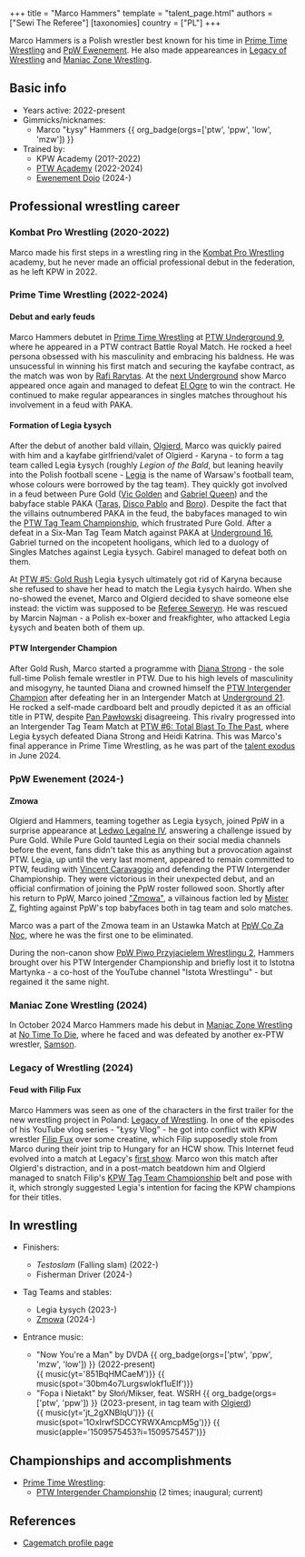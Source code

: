 +++
title = "Marco Hammers"
template = "talent_page.html"
authors = ["Sewi The Referee"]
[taxonomies]
country = ["PL"]
+++

Marco Hammers is a Polish wrestler best known for his time in [Prime Time Wrestling](@/o/ptw.md) and [PpW Ewenement](@/o/ppw.md). He also made appeareances in [Legacy of Wrestling](@/o/low.md) and [Maniac Zone Wrestling](@/o/mzw.md).

## Basic info

* Years active: 2022-present
* Gimmicks/nicknames:
  - Marco "Łysy" Hammers {{ org_badge(orgs=['ptw', 'ppw', 'low', 'mzw']) }}
* Trained by:
  - KPW Academy (201?-2022)
  - [PTW Academy](@/o/ptw-academy.md) (2022-2024)
  - [Ewenement Dojo](@/o/ewenement-dojo.md) (2024-)
 
## Professional wrestling career 

### Kombat Pro Wrestling (2020-2022)

Marco made his first steps in a wrestling ring in the [Kombat Pro Wrestling](@/o/kpw.md) academy, but he never made an official professional debut in the federation, as he left KPW in 2022.

### Prime Time Wrestling (2022-2024)

#### Debut and early feuds

Marco Hammers debutet in [Prime Time Wrestling](@/o/ptw.md) at [PTW Underground 9](@/e/ptw/2022-10-30-ptw-underground-9.md), where he appeared in a PTW contract Battle Royal Match. He rocked a heel persona obsessed with his masculinity and embracing his baldness. He was unsucessful in winning his first match and securing the kayfabe contract, as the match was won by [Rafi Rarytas](@/w/rafi.md). At the [next Underground](@/e/ptw/2023-01-28-ptw-underground-10.md) show Marco appeared once again and managed to defeat [El Ogre](@/w/olgierd.md) to win the contract. He continued to make regular appearances in singles matches throughout his involvement in a feud with PAKA.

#### Formation of Legia Łysych

After the debut of another bald villain, [Olgierd](@/w/olgierd.md), Marco was quickly paired with him and a kayfabe girlfriend/valet of Olgierd - Karyna - to form a tag team called Legia Łysych (roughly _Legion of the Bald_, but leaning heavily into the Polish football scene - [Legia][legia-warszawa] is the name of Warsaw's football team, whose colours were borrowed by the tag team). They quickly got involved in a feud between Pure Gold ([Vic Golden](@/w/vic-golden.md) and [Gabriel Queen](@/w/gabriel-queen.md)) and the babyface stable PAKA ([Taras](@/w/taras.md), [Disco Pablo](@/w/disco-pablo.md) and [Boro](@/w/boro.md)). Despite the fact that the villains outnumbered PAKA in the feud, the babyfaces managed to win the [PTW Tag Team Championship](@/c/ptw-tag-team-championship.md), which frustrated Pure Gold. After a defeat in a Six-Man Tag Team Match against PAKA at [Underground 16](@/e/ptw/2023-07-30-ptw-underground-16.md), Gabriel turned on the incopetent hooligans, which led to a duology of Singles Matches against Legia Łysych. Gabirel managed to defeat both on them. 

At [PTW #5: Gold Rush](@/e/ptw/2024-02-03-ptw-5-gold-rush.md) Legia Łysych ultimately got rid of Karyna because she refused to shave her head to match the Legia Łysych hairdo. When she no-showed the evenet, Marco and Olgierd decided to shave someone else instead: the victim was supposed to be [Referee Seweryn](@/w/sedzia-seweryn.md). He was rescued by Marcin Najman - a Polish ex-boxer and freakfighter, who attacked Legia Łysych and beaten both of them up. 

#### PTW Intergender Champion

After Gold Rush, Marco started a programme with [Diana Strong](@/w/diana-strong.md) - the sole full-time Polish female wrestler in PTW. Due to his high levels of masculinity and misogyny, he taunted Diana and crowned himself the [PTW Intergender Champion](@/c/ptw-intergender-championship.md) after defeating her in an Intergender Match at [Underground 21](@/e/ptw/2024-04-13-ptw-underground-21.md). He rocked a self-made cardboard belt and proudly depicted it as an official title in PTW, despite [Pan Pawłowski](@/w/pan-pawlowski.md) disagreeing. This rivalry progressed into an Intergender Tag Team Match at [PTW #6: Total Blast To The Past](@/e/ptw/2024-05-11-ptw-6.md), where Legia Łysych defeated Diana Strong and Heidi Katrina. This was Marco's final apperance in Prime Time Wrestling, as he was part of the [talent exodus](@/a/ptw-exits.md) in June 2024. 

### PpW Ewenement (2024-)

#### Zmowa

Olgierd and Hammers, teaming together as Legia Łysych, joined PpW in a surprise appearance at [Ledwo Legalne IV](@/e/ppw/2024-06-08-ppw-ledwo-legalne-4.md), answering a challenge issued by Pure Gold. While Pure Gold taunted Legia on their social media channels before the event, fans didn't take this as anything but a provocation against PTW. Legia, up until the very last moment, appeared to remain committed to PTW, feuding with [Vincent Caravaggio](@/w/vincent-caravaggio.md) and defending the PTW Intergender Championship. They were victorious in their unexpected debut, and an official confirmation of joining the PpW roster followed soon. Shortly after his return to PpW, Marco joined ["Zmowa"](@/a/the-collusion.md), a villainous faction led by [Mister Z](@/w/mister-z.md), fighting against PpW's top babyfaces both in tag team and solo matches.

Marco was a part of the Zmowa team in an Ustawka Match at [PpW Co Za Noc](@/e/ppw/2024-10-26-ppw-co-za-noc.md), where he was the first one to be eliminated.

During the non-canon show [PpW Piwo Przyjacielem Wrestlingu 2](@/e/ppw/2024-11-15-ppw-piwo-przyjacielem-wrestlingu-2.md), Hammers brought over his PTW Intergender Championship and briefly lost it to Istotna Martynka - a co-host of the YouTube channel "Istota Wrestlingu" - but regained it the same night.

### Maniac Zone Wrestling (2024)

In October 2024 Marco Hammers made his debut in [Maniac Zone Wrestling](@/o/mzw.md) at [No Time To Die](@/e/mzw/2024-10-12-mzw-no-time-to-die.md), where he faced and was defeated by another ex-PTW wrestler, [Samson](@/w/samson.md).

### Legacy of Wrestling (2024)

#### Feud with Filip Fux

Marco Hammers was seen as one of the characters in the first trailer for the new wrestling project in Poland: [Legacy of Wrestling](@/o/low.md). In one of the episodes of his YouTube vlog series - "Łysy Vlog" - he got into conflict with KPW wrestler [Filip Fux](@/w/filip-fux.md) over some creatine, which Filip supposedly stole from Marco during their joint trip to Hungary for an HCW show. This Internet feud evolved into a match at Legacy's [first show](@/e/low/2024-12-01-low-1.md). Marco won this match after Olgierd's distraction, and in a post-match beatdown him and Olgierd managed to snatch Filip's [KPW Tag Team Championship](@/c/kpw-tag-team-championship.md) belt and pose with it, which strongly suggested Legia's intention for facing the KPW champions for their titles.

## In wrestling

* Finishers:
  - _Testoslam_ (Falling slam) (2022-)
  - Fisherman Driver (2024-)
    
* Tag Teams and stables:
  - Legia Łysych (2023-)
  - [Zmowa](@/a/the-collusion.md) (2024-)

* Entrance music:
  - "Now You're a Man" by DVDA
  {{ org_badge(orgs=['ptw', 'ppw', 'mzw', 'low']) }} (2022-present)<br>
  {{ music(yt='851BqHMCaeM')}}
  {{ music(spot='30bm4o7Lurgswlokf1uEIf')}}
  - "Fopa i Nietakt" by Słoń/Mikser, feat. WSRH
 {{ org_badge(orgs=['ptw', 'ppw']) }} (2023-present, in tag team with [Olgierd](@/w/olgierd.md))<br>
 {{ music(yt='jt_2gXNBlqU')}}
 {{ music(spot='1OxIrwfSDCCYRWXAmcpM5g')}}
 {{ music(apple='1509575453?i=1509575457')}}

## Championships and accomplishments

* [Prime Time Wrestling](@/o/ptw.md):
  - [PTW Intergender Championship](@/c/ptw-intergender-championship.md) (2 times; inaugural; current)

## References

* [Cagematch profile page](https://www.cagematch.net/?id=2&nr=26808)

[legia-warszawa]: https://en.wikipedia.org/wiki/Legia_Warsaw
